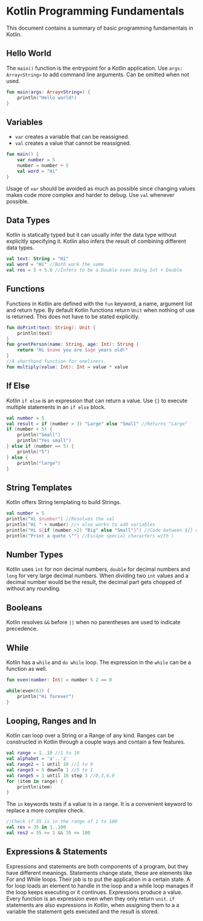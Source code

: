 # Kotlin Programming Fundamentals
This document contains a summary of basic programming fundamentals in Kotlin.
## Hello World
The `main()` function is the entrypoint for a Kotlin application.
Use `args: Array<String>` to add command line arguments. Can be omitted when not used.
```kotlin
fun main(args: Array<String>) {
	println("Hello world!)
}
```

## Variables
- `var` creates a variable that can be reassigned.
- `val` creates a value that cannot be reassigned.
```kotlin
fun main() {
	var number = 5
	number = number + 5
	val word = "Hi"
}
```
Usage of `var` should be avoided as much as possible since changing values makes code more complex and harder to debug. Use `val` whenever possible.

## Data Types
Kotlin is statically typed but it can usually infer the data type without explicitly specifying it. Kotlin also infers the result of combining different data types.
```kotlin
val text: String = "Hi"
val word = "Hi" //Both work the same
val res = 5 + 5.6 //Infers to be a Double even doing Int + Double
```

## Functions
Functions in Kotlin are defined with the `fun` keyword, a name, argument list and return type. By default Kotlin functions return `Unit` when nothing of use is returned. This does not have to be stated explicitly.
```kotlin
fun doPrint(text: String): Unit {
	println(text)
}
fun greetPerson(name: String, age: Int): String {
	return "Hi $name you are $age years old!"
}
//A shorthand function for oneliners.
fun multiply(value: Int): Int = value * value 
```

## If Else
Kotlin `if else` is an expression that can return a value. Use `{}` to execute multiple statements in an `if else` block.
```kotlin
val number = 5
val result = if (number > 3) "Large" else "Small" //Returns "Large"
if (number < 5) {
	println("Small")
	println("Yes small")
} else if (number == 5) {
	println("5")
} else {
	println("large")
}
```

## String Templates
Kotlin offers String templating to build Strings.
```kotlin
val number = 5
println("Hi $number") //Resolves the val
println("Hi " + number) //+ also works to add variables
println("Hi ${if (number >2) "Big" else "Small"}") //Code between ${} will be resolved
println("Print a quote \"") //Escape special characters with \
```
## Number Types
Kotlin uses `int` for non decimal numbers, `double` for decimal numbers and `long` for very large decimal numbers.
When dividing two `int` values and a decimal number would be the result, the decimal part gets chopped of without any rounding.

## Booleans
Kotlin resolves `&&` before `||` when no parentheses are used to indicate precedence.

## While
Kotlin has a `while` and `do while` loop. The expression in the `while` can be a function as well.
```kotlin
fun even(number: Int) = number % 2 == 0

while(even(6)) {
	println("Hi forever")
}
```

## Looping, Ranges and In
Kotlin can loop over a String or a Range of any kind.
Ranges can be constructed in Kotlin through a couple ways and contain a few features.
```kotlin
val range = 1..10 //1 to 10
val alphabet = 'a'..'z' 
val range2 = 1 until 10 //1 to 9
val range3 = 5 downTo 1 //5 to 1
val range5 = 1 until 10 step 3 //0,3,6,9
for (item in range) {
	println(item)
}
```

The `in` keywords tests if a value is in a range. It is a convenient keyword to replace a more complex check.
```kotlin
//Check if 35 is in the range of 1 to 100
val res = 35 in 1..100
val res2 = 35 >= 1 && 35 <= 100
```

## Expressions & Statements
Expressions and statements are both components of a program, but they have different meanings.
Statements change state, these are elements like For and While loops. Their job is to put the application in a certain state. A for loop loads an element to handle in the loop and a while loop manages if the loop keeps executing or it continues.
Expressions produce a value. Every function is an expression even when they only return `unit`. `if` statements are also expressions in Kotlin, when assigning them to a a variable the statement gets executed and the result is stored.